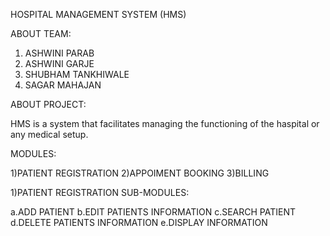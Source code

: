 HOSPITAL MANAGEMENT SYSTEM (HMS)

ABOUT TEAM:
1) ASHWINI PARAB
2) ASHWINI GARJE
3) SHUBHAM TANKHIWALE
4) SAGAR MAHAJAN


ABOUT PROJECT:

HMS is a system that facilitates managing the functioning of the haspital or any medical setup.

MODULES:

1)PATIENT REGISTRATION
2)APPOIMENT BOOKING
3)BILLING


1)PATIENT REGISTRATION
SUB-MODULES:

a.ADD PATIENT
b.EDIT PATIENTS INFORMATION
c.SEARCH PATIENT
d.DELETE PATIENTS INFORMATION
e.DISPLAY INFORMATION
